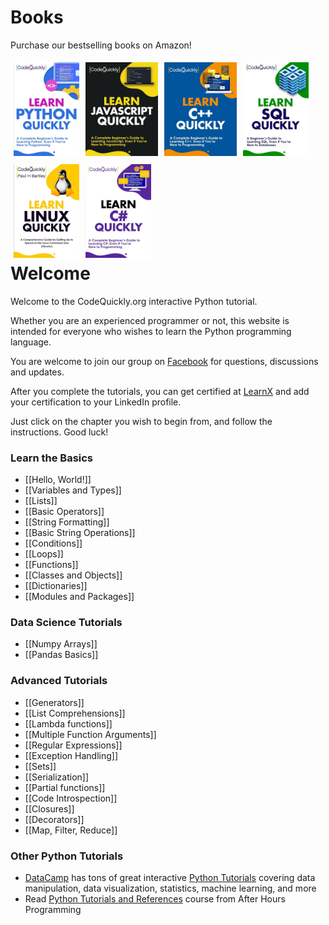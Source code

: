 # Books

Purchase our bestselling books on Amazon!
<div class="container" style="align-items: center; float: left">
    <div class="image" style="float: left; padding: 5px"> <a href="https://www.amazon.com/Learn-Python-Quickly-Programming-Hands/dp/1951791274" target="_blank" rel="noopener noreferrer" ><img src="/static/img/books/python.jpg" alt="Python book" height="150px"> </a></div>
    <div class="image" style="float: left; padding: 5px"> <a href="https://www.amazon.com/Learn-JavaScript-Quickly-Programming-Hands/dp/1951791479" target="_blank" rel="noopener noreferrer"><img src="/static/img/books/javascript.jpg" alt="Javascript book" height="150px"> </a></div>
    <div class="image" style="float: left; padding: 5px"> <a href="https://www.amazon.com/Learn-Quickly-Beginners-Programming-Hands/dp/1951791622" target="_blank" rel="noopener noreferrer"><img src="/static/img/books/c plus plus.jpg" alt="CPP book" height="150px"> </a></div>
    <div class="image" style="float: left; padding: 5px"> <a href="https://www.amazon.com/Learn-SQL-Quickly-Beginners-Hands/dp/1951791789" target="_blank" rel="noopener noreferrer"><img src="/static/img/books/sql.jpg" alt="SQL book" height="150px"> </a></div>
    <div class="image" style="float: left; padding: 5px"> <a href="https://www.amazon.com/Learn-Linux-Quickly-Comprehensive-Hands/dp/1951791835" target="_blank" rel="noopener noreferrer"><img src="/static/img/books/linux.jpg" alt="Linux book" height="150px"> </a></div>
    <div class="image" style="float: left; padding: 5px"> <a href="https://www.amazon.com/Learn-Quickly-Beginners-Programming-Hands/dp/1951791371" target="_blank" rel="noopener noreferrer"><img src="/static/img/books/c sharp.jpg" alt="C book" height="150px"> </a></div>
</div>

# Welcome

Welcome to the CodeQuickly.org interactive Python tutorial.

Whether you are an experienced programmer or not, this website is intended for everyone who wishes to learn the Python programming language.<br>

You are welcome to join our group on <a href="http://www.facebook.com/groups/180708015327157/">Facebook</a> for questions, discussions and updates.

After you complete the tutorials, you can get certified at [LearnX](https://www.learnx.org) and add your certification to your LinkedIn profile.

Just click on the chapter you wish to begin from, and follow the instructions. Good luck!<br>


### Learn the Basics

- [[Hello, World!]]
- [[Variables and Types]]
- [[Lists]]
- [[Basic Operators]]
- [[String Formatting]]
- [[Basic String Operations]]
- [[Conditions]]
- [[Loops]]
- [[Functions]]
- [[Classes and Objects]]
- [[Dictionaries]]
- [[Modules and Packages]]

### Data Science Tutorials
- [[Numpy Arrays]]
- [[Pandas Basics]]

### Advanced Tutorials

- [[Generators]]
- [[List Comprehensions]]
- [[Lambda functions]]
- [[Multiple Function Arguments]]
- [[Regular Expressions]]
- [[Exception Handling]]
- [[Sets]]
- [[Serialization]]
- [[Partial functions]]
- [[Code Introspection]]
- [[Closures]]
- [[Decorators]]
- [[Map, Filter, Reduce]]

### Other Python Tutorials

- [DataCamp](https://datacamp.pxf.io/c/67577/1012793/13294?sharedId=learnpython.org) has tons of great interactive [Python Tutorials](https://datacamp.pxf.io/c/67577/1012793/13294?sharedId=learnpython.org) covering data manipulation, data visualization, statistics, machine learning, and more
- Read [Python Tutorials and References](http://www.afterhoursprogramming.com/index.php?article=181) course from After Hours Programming
